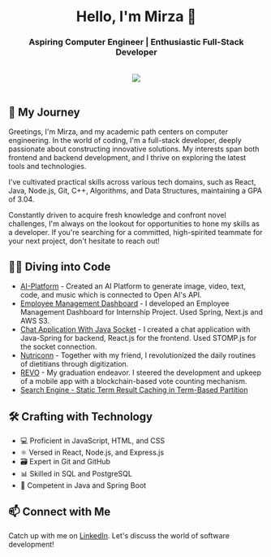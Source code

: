 <div align="center">
  <h1>Hello, I'm Mirza 👋</h1>
  <h3>Aspiring Computer Engineer | Enthusiastic Full-Stack Developer</h3>
  <br>
<!--   <a href="http://nutriconn.com/"><img src="https://img.shields.io/badge/Nutriconn-Digitized_entire_workflow_of_dietitians-orange"></a> -->
  <a href="https://senior.ceng.metu.edu.tr/2023/revo/"><img src="https://img.shields.io/badge-REVO-Blockchain_based_vote_counting_app-blue"></a>
  <br>
  <br>
</div>

## 🚀 My Journey

Greetings, I'm Mirza, and my academic path centers on computer engineering. In the world of coding, I'm a full-stack developer, deeply passionate about constructing innovative solutions. My interests span both frontend and backend development, and I thrive on exploring the latest tools and technologies.

I've cultivated practical skills across various tech domains, such as React, Java, Node.js, Git, C++, Algorithms, and Data Structures, maintaining a GPA of 3.04.

Constantly driven to acquire fresh knowledge and confront novel challenges, I'm always on the lookout for opportunities to hone my skills as a developer. If you're searching for a committed, high-spirited teammate for your next project, don't hesitate to reach out!

## 👨‍💻 Diving into Code
- [AI-Platform](https://github.com/YMirzaa/AI-Platform) - Created an AI Platform to generate image, video, text, code, and music which is connected to Open AI's API. 
- [Employee Management Dashboard](https://github.com/YMirzaa/Employee-Management-Dashboard) - I developed an Employee Management Dashboard for Internship Project. Used Spring, Next.js and AWS S3.
- [Chat Application With Java Socket](https://github.com/YMirzaa/Socket-Chat) - I created a chat application with Java-Spring for backend, React.js for the frontend. Used STOMP.js for the socket connection.
- [Nutriconn](http://nutriconn.com/) - Together with my friend, I revolutionized the daily routines of dietitians through digitization.
- [REVO](https://senior.ceng.metu.edu.tr/2023/revo/) - My graduation endeavor. I steered the development and upkeep of a mobile app with a blockchain-based vote counting mechanism.
- [Search Engine - Static Term Result Caching in Term-Based Partition](https://github.com/YMirzaa/Search-Engine-CENG778)

## 🛠️ Crafting with Technology

- 💻 Proficient in JavaScript, HTML, and CSS
- ⚛️ Versed in React, Node.js, and Express.js
- 🗃️ Expert in Git and GitHub
- 📊 Skilled in SQL and PostgreSQL
- 🐝 Competent in Java and Spring Boot

## 📫 Connect with Me

Catch up with me on [LinkedIn](https://www.linkedin.com/in/yusuf-mirza-altay-b03409168/). Let's discuss the world of software development!

<!--
### SkillSet
[![Profile views: YMirzaa](https://gpvc.arturio.dev/YMirzaa)](https://github.com/YMirzaa)
[![Linkedin: YMirzaa](https://img.shields.io/badge/-Follow-blue?style=flat-square&logo=Linkedin&logoColor=white&link=https://www.linkedin.com/in/yusuf-mirza-%C3%B6ks%C3%BCz-b03409168/)](https://www.linkedin.com/in/yusuf-mirza-%C3%B6ks%C3%BCz-b03409168/)
[![mail: ymirzaa](https://img.shields.io/badge/-Mail-red?style=flat-square&logo=Gmail&logoColor=white&link=mailto:ymiirza@gmail.com)](mailto:ymiirza@gmail.com)

![JavaScript](https://img.shields.io/badge/-JavaScript-000?&logo=JavaScript)
![TypeScript](https://img.shields.io/badge/-TypeScript-000?&logo=TypeScript)
![React](https://img.shields.io/badge/-React-000?&logo=React)
![React Native](https://img.shields.io/badge/React_Native-000.svg?&logo=react&logoColor=%2361DAFB)
![NodeJS](https://img.shields.io/badge/node.js-000?&logo=node.js&logoColor=white)
![Express.js](https://img.shields.io/badge/express.js-000.svg?&logo=express&logoColor=%2361DAFB)
![Python](https://img.shields.io/badge/-Python-000?&logo=Python)
![C++](https://img.shields.io/badge/-C++-000?&logo=c%2b%2b&logoColor=00599C)
![SQL](https://img.shields.io/badge/-SQL-000?&logo=PostgreSQL)
![MongoDB](https://img.shields.io/badge/-MongoDB-000?&logo=MongoDB)
![AWS](https://img.shields.io/badge/-AWS-000?&logo=Amazon-AWS&logoColor=F90)
![Linux](https://img.shields.io/badge/-Linux-000?&logo=Linux)

### 📈 My Github status:
[![Apoorv's github && 42 stats](https://github-readme-stats.vercel.app/api?username=ymirzaa&show_icons=true&theme=radical)](https://github.com/YMirzaa)
[![Top Langs](https://github-readme-stats.vercel.app/api/top-langs/?username=ymirzaa&layout=compact&theme=radical)](https://github.com/YMirzaa)
-->
